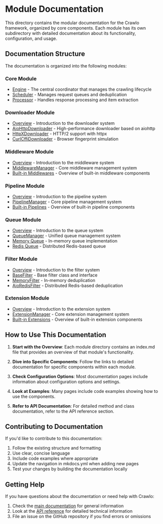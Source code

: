 # Module Documentation

This directory contains the modular documentation for the Crawlo framework, organized by core components. Each module has its own subdirectory with detailed documentation about its functionality, configuration, and usage.

## Documentation Structure

The documentation is organized into the following modules:

### Core Module
- [Engine](core/engine.md) - The central coordinator that manages the crawling lifecycle
- [Scheduler](core/scheduler.md) - Manages request queues and deduplication
- [Processor](core/processor.md) - Handles response processing and item extraction

### Downloader Module
- [Overview](downloader/index.md) - Introduction to the downloader system
- [AioHttpDownloader](downloader/aiohttp.md) - High-performance downloader based on aiohttp
- [HttpXDownloader](downloader/httpx.md) - HTTP/2 support with httpx
- [CurlCffiDownloader](downloader/curl_cffi.md) - Browser fingerprint simulation

### Middleware Module
- [Overview](middleware/index.md) - Introduction to the middleware system
- [MiddlewareManager](middleware/manager.md) - Core middleware management system
- [Built-in Middlewares](middleware/built_in.md) - Overview of built-in middleware components

### Pipeline Module
- [Overview](pipeline/index.md) - Introduction to the pipeline system
- [PipelineManager](pipeline/manager.md) - Core pipeline management system
- [Built-in Pipelines](pipeline/built_in.md) - Overview of built-in pipeline components

### Queue Module
- [Overview](queue/index.md) - Introduction to the queue system
- [QueueManager](queue/manager.md) - Unified queue management system
- [Memory Queue](queue/memory.md) - In-memory queue implementation
- [Redis Queue](queue/redis.md) - Distributed Redis-based queue

### Filter Module
- [Overview](filter/index.md) - Introduction to the filter system
- [BaseFilter](filter/base.md) - Base filter class and interface
- [MemoryFilter](filter/memory.md) - In-memory deduplication
- [AioRedisFilter](filter/redis.md) - Distributed Redis-based deduplication

### Extension Module
- [Overview](extension/index.md) - Introduction to the extension system
- [ExtensionManager](extension/manager.md) - Core extension management system
- [Built-in Extensions](extension/built_in.md) - Overview of built-in extension components

## How to Use This Documentation

1. **Start with the Overview**: Each module directory contains an index.md file that provides an overview of that module's functionality.

2. **Dive into Specific Components**: Follow the links to detailed documentation for specific components within each module.

3. **Check Configuration Options**: Most documentation pages include information about configuration options and settings.

4. **Look at Examples**: Many pages include code examples showing how to use the components.

5. **Refer to API Documentation**: For detailed method and class documentation, refer to the API reference section.

## Contributing to Documentation

If you'd like to contribute to this documentation:

1. Follow the existing structure and formatting
2. Use clear, concise language
3. Include code examples where appropriate
4. Update the navigation in mkdocs.yml when adding new pages
5. Test your changes by building the documentation locally

## Getting Help

If you have questions about the documentation or need help with Crawlo:

1. Check the [main documentation](../index.md) for general information
2. Look at the [API reference](../api/) for detailed technical information
3. File an issue on the GitHub repository if you find errors or omissions